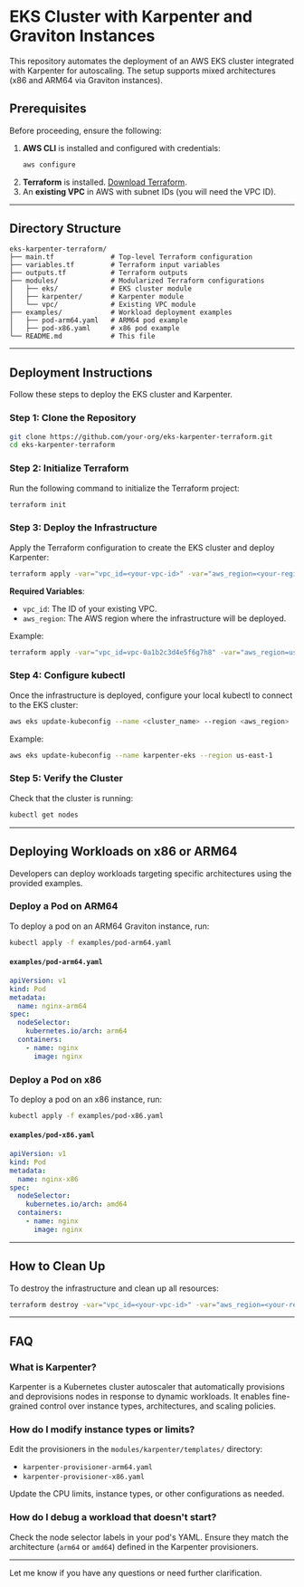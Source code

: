 # EKS Cluster with Karpenter and Graviton Instances

This repository automates the deployment of an AWS EKS cluster integrated with Karpenter for autoscaling. The setup supports mixed architectures (x86 and ARM64 via Graviton instances).

## Prerequisites

Before proceeding, ensure the following:

1. **AWS CLI** is installed and configured with credentials:
   ```bash
   aws configure
   ```
2. **Terraform** is installed. [Download Terraform](https://www.terraform.io/downloads.html).
3. An **existing VPC** in AWS with subnet IDs (you will need the VPC ID).

---

## Directory Structure

```
eks-karpenter-terraform/
├── main.tf              # Top-level Terraform configuration
├── variables.tf         # Terraform input variables
├── outputs.tf           # Terraform outputs
├── modules/             # Modularized Terraform configurations
│   ├── eks/             # EKS cluster module
│   ├── karpenter/       # Karpenter module
│   └── vpc/             # Existing VPC module
├── examples/            # Workload deployment examples
│   ├── pod-arm64.yaml   # ARM64 pod example
│   ├── pod-x86.yaml     # x86 pod example
└── README.md            # This file
```

---

## Deployment Instructions

Follow these steps to deploy the EKS cluster and Karpenter.

### Step 1: Clone the Repository
```bash
git clone https://github.com/your-org/eks-karpenter-terraform.git
cd eks-karpenter-terraform
```

### Step 2: Initialize Terraform
Run the following command to initialize the Terraform project:
```bash
terraform init
```

### Step 3: Deploy the Infrastructure
Apply the Terraform configuration to create the EKS cluster and deploy Karpenter:
```bash
terraform apply -var="vpc_id=<your-vpc-id>" -var="aws_region=<your-region>"
```

**Required Variables**:
- `vpc_id`: The ID of your existing VPC.
- `aws_region`: The AWS region where the infrastructure will be deployed.

Example:
```bash
terraform apply -var="vpc_id=vpc-0a1b2c3d4e5f6g7h8" -var="aws_region=us-east-1"
```

### Step 4: Configure kubectl
Once the infrastructure is deployed, configure your local kubectl to connect to the EKS cluster:
```bash
aws eks update-kubeconfig --name <cluster_name> --region <aws_region>
```

Example:
```bash
aws eks update-kubeconfig --name karpenter-eks --region us-east-1
```

### Step 5: Verify the Cluster
Check that the cluster is running:
```bash
kubectl get nodes
```

---

## Deploying Workloads on x86 or ARM64

Developers can deploy workloads targeting specific architectures using the provided examples.

### Deploy a Pod on ARM64
To deploy a pod on an ARM64 Graviton instance, run:
```bash
kubectl apply -f examples/pod-arm64.yaml
```

#### `examples/pod-arm64.yaml`
```yaml
apiVersion: v1
kind: Pod
metadata:
  name: nginx-arm64
spec:
  nodeSelector:
    kubernetes.io/arch: arm64
  containers:
    - name: nginx
      image: nginx
```

### Deploy a Pod on x86
To deploy a pod on an x86 instance, run:
```bash
kubectl apply -f examples/pod-x86.yaml
```

#### `examples/pod-x86.yaml`
```yaml
apiVersion: v1
kind: Pod
metadata:
  name: nginx-x86
spec:
  nodeSelector:
    kubernetes.io/arch: amd64
  containers:
    - name: nginx
      image: nginx
```

---

## How to Clean Up

To destroy the infrastructure and clean up all resources:
```bash
terraform destroy -var="vpc_id=<your-vpc-id>" -var="aws_region=<your-region>"
```

---

## FAQ

### What is Karpenter?
Karpenter is a Kubernetes cluster autoscaler that automatically provisions and deprovisions nodes in response to dynamic workloads. It enables fine-grained control over instance types, architectures, and scaling policies.

### How do I modify instance types or limits?
Edit the provisioners in the `modules/karpenter/templates/` directory:
- `karpenter-provisioner-arm64.yaml`
- `karpenter-provisioner-x86.yaml`

Update the CPU limits, instance types, or other configurations as needed.

### How do I debug a workload that doesn't start?
Check the node selector labels in your pod's YAML. Ensure they match the architecture (`arm64` or `amd64`) defined in the Karpenter provisioners.

---

Let me know if you have any questions or need further clarification.
